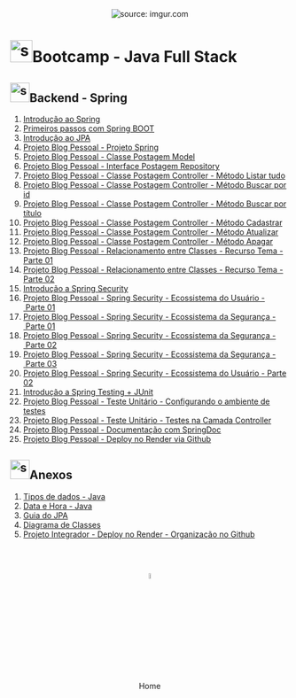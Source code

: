 <div align="center">
    <img src="https://i.imgur.com/w8tTOuT.png" title="source: imgur.com" /> 
</div>
<h1><img src="https://i.imgur.com/JSfXyzm.png" title="source: imgur.com" width="40px"/>Bootcamp - Java Full Stack </h1>

<h2><img src="https://i.imgur.com/XFnTrpX.png" title="source: imgur.com" width="35px"/>Backend - Spring</h2>

1. <a href="01.md" >Introdução ao Spring</a>
2. <a href="02.md" >Primeiros passos com Spring BOOT</a>
3. <a href="03.md" >Introdução ao JPA</a>
4. <a href="04.md" >Projeto Blog Pessoal - Projeto Spring</a>
5. <a href="05.md" >Projeto Blog Pessoal - Classe Postagem Model</a>
6. <a href="06.md" >Projeto Blog Pessoal - Interface Postagem Repository</a>
7. <a href="07.md" >Projeto Blog Pessoal - Classe Postagem Controller - Método Listar tudo</a>
8. <a href="08.md" >Projeto Blog Pessoal - Classe Postagem Controller - Método Buscar por id</a>
9. <a href="09.md" >Projeto Blog Pessoal - Classe Postagem Controller - Método Buscar por título</a>
10. <a href="10.md" >Projeto Blog Pessoal - Classe Postagem Controller - Método Cadastrar</a>
11. <a href="11.md" >Projeto Blog Pessoal - Classe Postagem Controller - Método Atualizar</a>
12. <a href="12.md" >Projeto Blog Pessoal - Classe Postagem Controller - Método Apagar</a>
13. <a href="13.md" >Projeto Blog Pessoal - Relacionamento entre Classes - Recurso Tema - Parte 01</a>
14. <a href="14.md" >Projeto Blog Pessoal - Relacionamento entre Classes - Recurso Tema - Parte 02</a>
15. <a href="15.md" >Introdução a Spring Security</a>
16. <a href="16.md" >Projeto Blog Pessoal - Spring Security - Ecossistema do Usuário - Parte 01</a>
17. <a href="17.md" >Projeto Blog Pessoal - Spring Security - Ecossistema da Segurança - Parte 01</a>
18. <a href="18.md" >Projeto Blog Pessoal - Spring Security - Ecossistema da Segurança - Parte 02</a>
19. <a href="19.md" >Projeto Blog Pessoal - Spring Security - Ecossistema da Segurança - Parte 03</a>
20. <a href="20.md" >Projeto Blog Pessoal - Spring Security - Ecossistema do Usuário - Parte 02</a>
21. <a href="21.md" >Introdução a Spring Testing + JUnit</a>
22. <a href="22.md" >Projeto Blog Pessoal - Teste Unitário - Configurando o ambiente de testes</a>
23. <a href="23.md" >Projeto Blog Pessoal - Teste Unitário - Testes na Camada Controller</a>
24. <a href="24.md" >Projeto Blog Pessoal - Documentação com SpringDoc</a>
25. <a href="25.md" >Projeto Blog Pessoal - Deploy no Render via Github</a>

<h2><img src="https://i.imgur.com/XFnTrpX.png" title="source: imgur.com" width="35px"/>Anexos</h2>

1. <a href="java_tipos.md">Tipos de dados - Java</a>
2. <a href="local_date_time.md">Data e Hora - Java</a>
3. <a href="guia_jpa.md">Guia do JPA</a>
4. <a href="uml.md">Diagrama de Classes</a>
5. <a href="../05_fluxo_git/03_deploy_organizacao_render.md" >Projeto Integrador - Deploy no Render - Organização no Github</a>

<br /><br />
	

<div align="center"><a href="../README.md"><img src="https://i.imgur.com/kfHCxif.png" title="source: imgur.com" width="5%"/></a></div>
<div align="center">Home</div>
